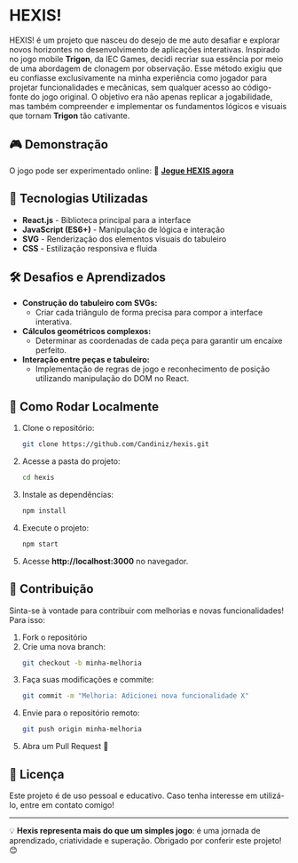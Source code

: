 # HEXIS!

HEXIS! é um projeto que nasceu do desejo de me auto desafiar e explorar novos horizontes no desenvolvimento de aplicações interativas. Inspirado no jogo mobile **Trigon**, da IEC Games, decidi recriar sua essência por meio de uma abordagem de clonagem por observação. Esse método exigiu que eu confiasse exclusivamente na minha experiência como jogador para projetar funcionalidades e mecânicas, sem qualquer acesso ao código-fonte do jogo original. O objetivo era não apenas replicar a jogabilidade, mas também compreender e implementar os fundamentos lógicos e visuais que tornam **Trigon** tão cativante. 

## 🎮 Demonstração

O jogo pode ser experimentado online:
🔗 **[Jogue HEXIS agora](https://hexis.vercel.app/)**

## 🚀 Tecnologias Utilizadas

- **React.js** - Biblioteca principal para a interface
- **JavaScript (ES6+)** - Manipulação de lógica e interação
- **SVG** - Renderização dos elementos visuais do tabuleiro
- **CSS** - Estilização responsiva e fluida

## 🛠️ Desafios e Aprendizados

- **Construção do tabuleiro com SVGs:** 
  - Criar cada triângulo de forma precisa para compor a interface interativa.
- **Cálculos geométricos complexos:**
  - Determinar as coordenadas de cada peça para garantir um encaixe perfeito.
- **Interação entre peças e tabuleiro:**
  - Implementação de regras de jogo e reconhecimento de posição utilizando manipulação do DOM no React.

## 📂 Como Rodar Localmente

1. Clone o repositório:
   ```bash
   git clone https://github.com/Candiniz/hexis.git
   ```
2. Acesse a pasta do projeto:
   ```bash
   cd hexis
   ```
3. Instale as dependências:
   ```bash
   npm install
   ```
4. Execute o projeto:
   ```bash
   npm start
   ```
5. Acesse **http://localhost:3000** no navegador.

## 🤝 Contribuição

Sinta-se à vontade para contribuir com melhorias e novas funcionalidades! Para isso:
1. Fork o repositório
2. Crie uma nova branch:
   ```bash
   git checkout -b minha-melhoria
   ```
3. Faça suas modificações e commite:
   ```bash
   git commit -m "Melhoria: Adicionei nova funcionalidade X"
   ```
4. Envie para o repositório remoto:
   ```bash
   git push origin minha-melhoria
   ```
5. Abra um Pull Request 🚀

## 📜 Licença

Este projeto é de uso pessoal e educativo. Caso tenha interesse em utilizá-lo, entre em contato comigo!

---

💡 **Hexis representa mais do que um simples jogo**: é uma jornada de aprendizado, criatividade e superação. Obrigado por conferir este projeto! 😊
